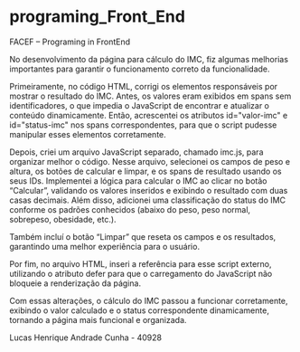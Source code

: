# programing_Front_End

FACEF – Programing in FrontEnd 

No desenvolvimento da página para cálculo do IMC, fiz algumas melhorias importantes para garantir o funcionamento correto da funcionalidade. 

Primeiramente, no código HTML, corrigi os elementos responsáveis por mostrar o resultado do IMC. Antes, os valores eram exibidos em spans sem identificadores, o que impedia o JavaScript de encontrar e atualizar o conteúdo dinamicamente. Então, acrescentei os atributos id="valor-imc" e id="status-imc" nos spans correspondentes, para que o script pudesse manipular esses elementos corretamente. 

Depois, criei um arquivo JavaScript separado, chamado imc.js, para organizar melhor o código. Nesse arquivo, selecionei os campos de peso e altura, os botões de calcular e limpar, e os spans de resultado usando os seus IDs. Implementei a lógica para calcular o IMC ao clicar no botão “Calcular”, validando os valores inseridos e exibindo o resultado com duas casas decimais. Além disso, adicionei uma classificação do status do IMC conforme os padrões conhecidos (abaixo do peso, peso normal, sobrepeso, obesidade, etc.). 

Também incluí o botão “Limpar” que reseta os campos e os resultados, garantindo uma melhor experiência para o usuário. 

Por fim, no arquivo HTML, inseri a referência para esse script externo, utilizando o atributo defer para que o carregamento do JavaScript não bloqueie a renderização da página. 

Com essas alterações, o cálculo do IMC passou a funcionar corretamente, exibindo o valor calculado e o status correspondente dinamicamente, tornando a página mais funcional e organizada. 

 
 

 

Lucas Henrique Andrade Cunha - 40928 
